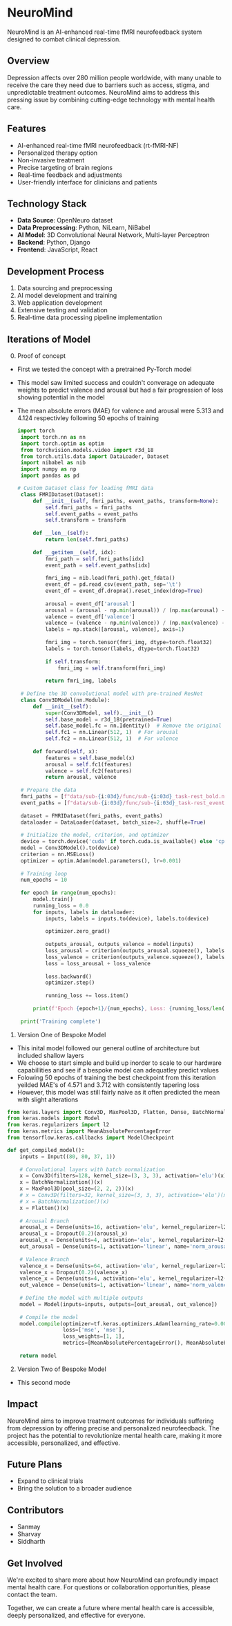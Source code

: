 # NeuroMind

NeuroMind is an AI-enhanced real-time fMRI neurofeedback system designed to combat clinical depression.

## Overview

Depression affects over 280 million people worldwide, with many unable to receive the care they need due to barriers such as access, stigma, and unpredictable treatment outcomes. NeuroMind aims to address this pressing issue by combining cutting-edge technology with mental health care.

## Features

- AI-enhanced real-time fMRI neurofeedback (rt-fMRI-NF)
- Personalized therapy option
- Non-invasive treatment
- Precise targeting of brain regions
- Real-time feedback and adjustments
- User-friendly interface for clinicians and patients

## Technology Stack

- **Data Source**: OpenNeuro dataset
- **Data Preprocessing**: Python, NiLearn, NiBabel
- **AI Model**: 3D Convolutional Neural Network, Multi-layer Perceptron
- **Backend**: Python, Django
- **Frontend**: JavaScript, React

## Development Process

1. Data sourcing and preprocessing
2. AI model development and training
3. Web application development
4. Extensive testing and validation
5. Real-time data processing pipeline implementation

## Iterations of Model 
0. Proof of concept
- First we tested the concept with a pretrained Py-Torch model
- This model saw limited success and couldn't converage on adequate weights to predict valence and arousal but had a fair progression of loss showing potential in the model 
- The mean absolute errors (MAE) for valence and arousal were 5.313 and 4.124 respectivley following 50 epochs of training
  
   ```python
   import torch
    import torch.nn as nn
    import torch.optim as optim
    from torchvision.models.video import r3d_18
    from torch.utils.data import DataLoader, Dataset
    import nibabel as nib
    import numpy as np
    import pandas as pd
   
   # Custom Dataset class for loading fMRI data
    class FMRIDataset(Dataset):
        def __init__(self, fmri_paths, event_paths, transform=None):
            self.fmri_paths = fmri_paths
            self.event_paths = event_paths
            self.transform = transform
        
        def __len__(self):
            return len(self.fmri_paths)
        
        def __getitem__(self, idx):
            fmri_path = self.fmri_paths[idx]
            event_path = self.event_paths[idx]
            
            fmri_img = nib.load(fmri_path).get_fdata()
            event_df = pd.read_csv(event_path, sep='\t')
            event_df = event_df.dropna().reset_index(drop=True)
            
            arousal = event_df['arousal']
            arousal = (arousal - np.min(arousal)) / (np.max(arousal) - np.min(arousal))
            valence = event_df['valence']
            valence = (valence - np.min(valence)) / (np.max(valence) - np.min(valence))
            labels = np.stack([arousal, valence], axis=1)
            
            fmri_img = torch.tensor(fmri_img, dtype=torch.float32)
            labels = torch.tensor(labels, dtype=torch.float32)
            
            if self.transform:
                fmri_img = self.transform(fmri_img)
            
            return fmri_img, labels
    
    # Define the 3D convolutional model with pre-trained ResNet
    class Conv3DModel(nn.Module):
        def __init__(self):
            super(Conv3DModel, self).__init__()
            self.base_model = r3d_18(pretrained=True)
            self.base_model.fc = nn.Identity()  # Remove the original classifier
            self.fc1 = nn.Linear(512, 1)  # For arousal
            self.fc2 = nn.Linear(512, 1)  # For valence
        
        def forward(self, x):
            features = self.base_model(x)
            arousal = self.fc1(features)
            valence = self.fc2(features)
            return arousal, valence
    
    # Prepare the data
    fmri_paths = [f"data/sub-{i:03d}/func/sub-{i:03d}_task-rest_bold.nii.gz" for i in range(1, 4)]
    event_paths = [f"data/sub-{i:03d}/func/sub-{i:03d}_task-rest_events.tsv" for i in range(1, 4)]
    
    dataset = FMRIDataset(fmri_paths, event_paths)
    dataloader = DataLoader(dataset, batch_size=2, shuffle=True)
    
    # Initialize the model, criterion, and optimizer
    device = torch.device('cuda' if torch.cuda.is_available() else 'cpu')
    model = Conv3DModel().to(device)
    criterion = nn.MSELoss()
    optimizer = optim.Adam(model.parameters(), lr=0.001)
    
    # Training loop
    num_epochs = 10
    
    for epoch in range(num_epochs):
        model.train()
        running_loss = 0.0
        for inputs, labels in dataloader:
            inputs, labels = inputs.to(device), labels.to(device)
            
            optimizer.zero_grad()
            
            outputs_arousal, outputs_valence = model(inputs)
            loss_arousal = criterion(outputs_arousal.squeeze(), labels[:, 0])
            loss_valence = criterion(outputs_valence.squeeze(), labels[:, 1])
            loss = loss_arousal + loss_valence
            
            loss.backward()
            optimizer.step()
            
            running_loss += loss.item()
        
        print(f'Epoch {epoch+1}/{num_epochs}, Loss: {running_loss/len(dataloader)}')
    
    print('Training complete')
   ```
   
1. Version One of Bespoke Model
- This inital model followed our general outline of architecture but included shallow layers
- We choose to start simple and build up inorder to scale to our hardware capabillities and see if a bespoke model can adequatley predict values
- Folowing 50 epochs of training the best checkpoint from this iteration yeilded MAE's of 4.571 and 3.712 with consistently tapering loss
- However, this model was still fairly naive as it often predicted the mean with slight alterations


```python
from keras.layers import Conv3D, MaxPool3D, Flatten, Dense, BatchNormalization, Dropout, Input
from keras.models import Model
from keras.regularizers import l2
from keras.metrics import MeanAbsolutePercentageError
from tensorflow.keras.callbacks import ModelCheckpoint

def get_compiled_model():
    inputs = Input((80, 80, 37, 1))
        
    # Convolutional layers with batch normalization
    x = Conv3D(filters=128, kernel_size=(3, 3, 3), activation='elu')(x)
    x = BatchNormalization()(x)
    x = MaxPool3D(pool_size=(2, 2, 2))(x)
    # x = Conv3D(filters=32, kernel_size=(3, 3, 3), activation='elu')(x)
    # x = BatchNormalization()(x)
    x = Flatten()(x)
    
    # Arousal Branch
    arousal_x = Dense(units=16, activation='elu', kernel_regularizer=l2(0.01))(x)
    arousal_x = Dropout(0.2)(arousal_x)
    arousal_x = Dense(units=4, activation='elu', kernel_regularizer=l2(0.01))(arousal_x)
    out_arousal = Dense(units=1, activation='linear', name='norm_arousal')(arousal_x)
    
    # Valence Branch
    valence_x = Dense(units=64, activation='elu', kernel_regularizer=l2(0.01))(x)
    valence_x = Dropout(0.2)(valence_x)
    valence_x = Dense(units=4, activation='elu', kernel_regularizer=l2(0.01))(valence_x)
    out_valence = Dense(units=1, activation='linear', name='norm_valence')(valence_x)
    
    # Define the model with multiple outputs
    model = Model(inputs=inputs, outputs=[out_arousal, out_valence])
    
    # Compile the model
    model.compile(optimizer=tf.keras.optimizers.Adam(learning_rate=0.001, clipnorm=3),
                  loss=['mse', 'mse'],
                  loss_weights=[1, 1],
                  metrics=[MeanAbsolutePercentageError(), MeanAbsolutePercentageError()])
    
    return model
```

2. Version Two of Bespoke Model
- This second mode
## Impact

NeuroMind aims to improve treatment outcomes for individuals suffering from depression by offering precise and personalized neurofeedback. The project has the potential to revolutionize mental health care, making it more accessible, personalized, and effective.

## Future Plans

- Expand to clinical trials
- Bring the solution to a broader audience

## Contributors

- Sanmay
- Sharvay
- Siddharth

## Get Involved

We're excited to share more about how NeuroMind can profoundly impact mental health care. For questions or collaboration opportunities, please contact the team.

Together, we can create a future where mental health care is accessible, deeply personalized, and effective for everyone.
